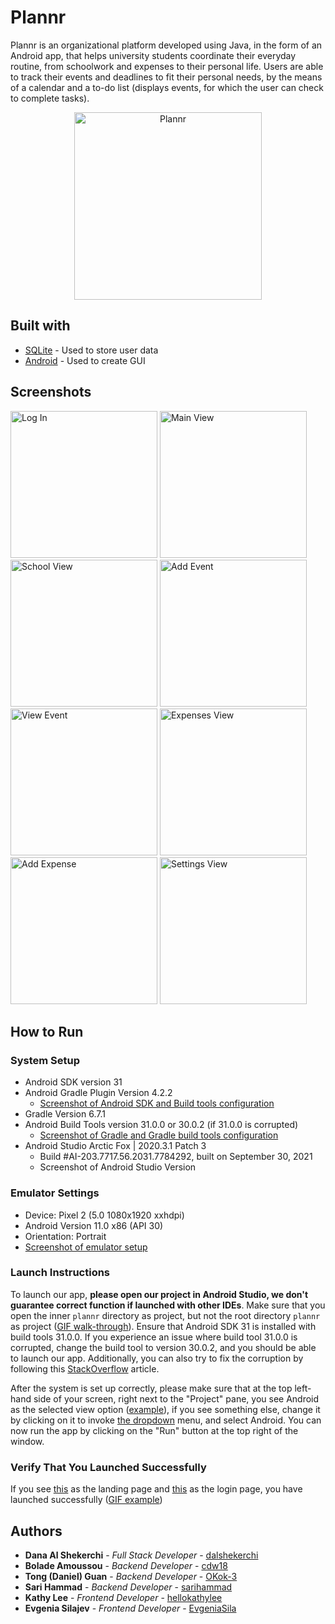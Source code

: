 # Plannr
Plannr is an organizational platform developed using Java, in the form of an Android app, that helps university students coordinate their everyday routine, from schoolwork and expenses to their personal life. Users are able to track their events and deadlines to fit their personal needs, by the means of a calendar and a to-do list (displays events, for which the user can check to complete tasks).

<p align="center">
  <img src="https://github.com/CSC207-UofT/plannr/blob/main/photos/plannr_blob_lavender.png" alt="Plannr" width="300">
</p>

## Built with
* [SQLite](https://www.sqlite.org/index.html) - Used to store user data
* [Android](https://developer.android.com/studio) - Used to create GUI

## Screenshots
<p float="left">
  <img src="https://github.com/CSC207-UofT/plannr/blob/main/photos/plannr_screenshot_login.png" alt="Log In" width="235">
  <img src="https://github.com/CSC207-UofT/plannr/blob/main/photos/plannr_screenshot_main.png" alt="Main View" width="235">
  <img src="https://github.com/CSC207-UofT/plannr/blob/main/photos/plannr_screenshot_school.png" alt="School View" width="235">
  <img src="https://github.com/CSC207-UofT/plannr/blob/main/photos/plannr_screenshot_add_event.png" alt="Add Event" width="235">
  <img src="https://github.com/CSC207-UofT/plannr/blob/main/photos/plannr_screenshot_view_event.png" alt="View Event" width="235">
  <img src="https://github.com/CSC207-UofT/plannr/blob/main/photos/plannr_screenshot_expenses.png" alt="Expenses View" width="235">
  <img src="https://github.com/CSC207-UofT/plannr/blob/main/photos/plannr_screenshot_add_expenses.png" alt="Add Expense" width="235">
  <img src="https://github.com/CSC207-UofT/plannr/blob/main/photos/plannr_screenshot_settings.png" alt="Settings View" width="235">
</p>

## How to Run
### System Setup
* Android SDK version 31
* Android Gradle Plugin Version 4.2.2
    * [Screenshot of Android SDK and Build tools configuration](https://imgur.com/a/4nw7WpB)
* Gradle Version 6.7.1
* Android Build Tools version 31.0.0 or 30.0.2 (if 31.0.0 is corrupted)
    * [Screenshot of Gradle and Gradle build tools configuration](https://imgur.com/a/4nw7WpB)
* Android Studio Arctic Fox | 2020.3.1 Patch 3
    * Build #AI-203.7717.56.2031.7784292, built on September 30, 2021
    * Screenshot of Android Studio Version

### Emulator Settings
* Device: Pixel 2 (5.0 1080x1920 xxhdpi)
* Android Version 11.0 x86 (API 30)
* Orientation: Portrait
* [Screenshot of emulator setup](https://imgur.com/a/quhXdCV)

### Launch Instructions
To launch our app, **please open our project in Android Studio, we don't guarantee correct function if launched with
other IDEs**. Make sure that you open the inner `plannr` directory as project, but not the root directory `plannr`
as project ([GIF walk-through](https://imgur.com/a/e682DPB)). Ensure that Android SDK 31 is installed with build tools
31.0.0. If you experience an issue where build tool 31.0.0 is corrupted, change the build tool to version 30.0.2, and you
should be able to launch our app. Additionally, you can also try to fix the corruption by following
this [StackOverflow](https://stackoverflow.com/questions/68387270/android-studio-error-installed-build-tools-revision-31-0-0-is-corrupted)
article.

After the system is set up correctly, please make sure that at the top left-hand side of your screen, right next to
the "Project" pane, you see Android as the selected view option ([example](https://imgur.com/PsrbryV)), if you see something
else, change it by clicking on it to invoke [the dropdown](https://imgur.com/a/WAPXVC8) menu, and select Android. You
can now run the app by clicking on the "Run" button at the top right of the window.

### Verify That You Launched Successfully
If you see [this](https://imgur.com/a/uoIiAwn) as the landing page and [this](https://imgur.com/a/pJIsR33) as the login
page, you have launched successfully ([GIF example](https://imgur.com/a/XUPTtWK))

## Authors
* **Dana Al Shekerchi** - *Full Stack Developer* - [dalshekerchi](https://github.com/dalshekerchi)
* **Bolade Amoussou** - *Backend Developer* - [cdw18](https://github.com/cdw18)
* **Tong (Daniel) Guan** - *Backend Developer* - [OKok-3](https://github.com/OKok-3)
* **Sari Hammad** - *Backend Developer* - [sarihammad](https://github.com/sarihammad)
* **Kathy Lee** - *Frontend Developer* - [hellokathylee](https://github.com/hellokathylee)
* **Evgenia Silajev** - *Frontend Developer* - [EvgeniaSila](https://github.com/EvgeniaSila)
